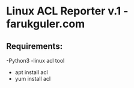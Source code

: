 # Linux ACL Reporter v.1 -farukguler.com

## Requirements:
-Python3
-linux acl tool
- apt install acl
- yum install acl
